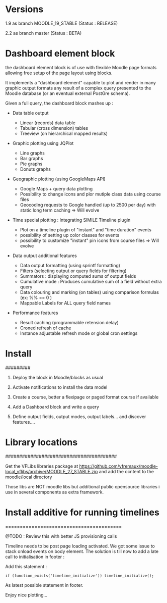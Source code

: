 Versions
========

1.9 as branch MOODLE_19_STABLE (Status : RELEASE)

2.2 as branch master (Status : BETA)

Dashboard element block
=======================

the dashboard element block is of use with flexible Moodle
page formats allowing free setup of the page layout using blocks.

It implements a "dashboard element" capable to plot and render in
many graphic output formats any result of a complex query presented
to the Moodle database (or an eventual external PostGre schema).

Given a full query, the dashboard block mashes up :

- Data table output
   + Linear (records) data table
   + Tabular (cross dimension) tables
   + Treeview (on hierarchical mapped results)
   
- Graphic plotting using JQPlot
   + Line graphs
   + Bar graphs
   + Pie graphs
   + Donuts graphs
   
- Geographic plotting (using GoogleMaps API)
   + Google Maps + query data plotting
   + Possibility to change icons and plor mutiple class data using course files
   + Geocoding requests to Google handled (up to 2500 per day) with static long term caching
   => Will evolve

- Time special plotting : Integrating SIMILE Timeline plugin
   + Plot on a timeline plugin of "instant" and "time duration" events
   + possibility of setting up color classes for events
   + possibility to customize "instant" pin icons from course files
   => Will evolve

- Data output additional features
  + Data output formatting (using sprintf formatting)
  + Filters (selecting output or query fields for filtering)
  + Summators : displaying computed sums of output fields
  + Cumulative mode : Produces cumulative sum of a field without extra query
  + Data colouring and marking (on tables) using comparison formulas (ex: %% == 0 )
  + Mappable Labels for ALL query field names

- Performance features
  + Result caching (programmable retension delay)
  + Croned refresh of cache
  + Instance adjustable refresh mode or global cron settings

# Install
#########


1. Deploy the block in Moodle/blocks as usual

2. Activate notifications to install the data model

3. Create a course, better a flexipage or paged format course if available

4. Add a Dashboard block and write a query

5. Define output fields, output modes, output labels... and discover features....

# Library locations
########################################

Get the VFLibs libraries package at https://github.com/vfremaux/moodle-local_vflibs/archive/MOODLE_27_STABLE.zip
and add the ocntent to the moodle/local directory

Those libs are NOT moodle libs but additional public opensource libraries i use in several components as
extra framework. 

# Install additive for running timelines
========================================

@TODO : Review this with better JS provisioning calls

Timeline needs to be post page loading activated. We got some issue to stack onload events
on body element. The solution is till now to add a late call to initialisation in footer :

Add this statement :

    if (function_exists('timeline_initialize')) timeline_initialize();

As latest possible statement in footer.

Enjoy nice plotting... 